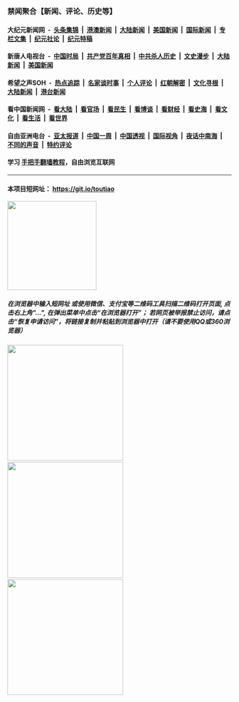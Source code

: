 ### 禁闻聚合【新闻、评论、历史等】

#### 大纪元新闻网 &nbsp;-&nbsp; [头条集锦](indexes/E头条集锦.md?t=03011302) &nbsp;|&nbsp; [港澳新闻](indexes/E港澳新闻.md?t=03011302)  &nbsp;|&nbsp; [大陆新闻](indexes/E大陆新闻.md?t=03011302) &nbsp;|&nbsp; [美国新闻](indexes/E美国新闻.md?t=03011302) &nbsp;|&nbsp; [国际新闻](indexes/E国际新闻.md?t=03011302) &nbsp;|&nbsp; [专栏文集](indexes/E专栏文集.md?t=03011302) &nbsp;|&nbsp; [纪元社论](indexes/E纪元社论.md?t=03011302) &nbsp;|&nbsp; [纪元特稿](indexes/E纪元特稿.md?t=03011302) 

#### 新唐人电视台 &nbsp;-&nbsp; [中国时局](indexes/N中国时局.md?t=03011302) &nbsp;|&nbsp; [共产党百年真相](indexes/N共产党百年真相.md?t=03011302) &nbsp;|&nbsp; [中共杀人历史](indexes/N中共杀人历史.md?t=03011302) &nbsp;|&nbsp; [文史漫步](indexes/N文史漫步.md?t=03011302) &nbsp;|&nbsp; [大陆新闻](indexes/N大陆新闻.md?t=03011302) &nbsp;|&nbsp; [美国新闻](indexes/N美国新闻.md?t=03011302)

#### 希望之声SOH &nbsp;-&nbsp; [热点追踪](indexes/H热点追踪.md?t=03011302) &nbsp;|&nbsp; [名家谈时事](indexes/H名家谈时事.md?t=03011302) &nbsp;|&nbsp; [个人评论](indexes/H个人评论.md?t=03011302)  &nbsp;|&nbsp; [红朝解密](indexes/H红朝解密.md?t=03011302) &nbsp;|&nbsp; [文化寻根](indexes/H文化寻根.md?t=03011302) &nbsp;|&nbsp; [大陆新闻](indexes/H大陆新闻.md?t=03011302) &nbsp;|&nbsp; [港台新闻](indexes/H港台新闻.md?t=03011302)

#### 看中国新闻网 &nbsp;-&nbsp; [看大陆](indexes/S看大陆.md?t=03011302) &nbsp;|&nbsp; [看官场](indexes/S看官场.md?t=03011302) &nbsp;|&nbsp; [看民生](indexes/S看民生.md?t=03011302)  &nbsp;|&nbsp; [看博谈](indexes/S看博谈.md?t=03011302) &nbsp;|&nbsp; [看财经](indexes/S看财经.md?t=03011302) &nbsp;|&nbsp; [看史海](indexes/S看史海.md?t=03011302) &nbsp;|&nbsp; [看文化](indexes/S看文化.md?t=03011302) &nbsp;|&nbsp; [看生活](indexes/S看生活.md?t=03011302) &nbsp;|&nbsp; [看世界](indexes/S看世界.md?t=03011302)

#### 自由亚洲电台 &nbsp;-&nbsp; [亚太报道](indexes/R亚太报道.md?t=03011302) &nbsp;|&nbsp; [中国一周](indexes/R中国一周.md?t=03011302) &nbsp;|&nbsp; [中国透视](indexes/R中国透视.md?t=03011302)  &nbsp;|&nbsp; [国际视角](indexes/R国际视角.md?t=03011302) &nbsp;|&nbsp; [夜话中南海](indexes/R夜话中南海.md?t=03011302) &nbsp;|&nbsp; [不同的声音](indexes/R不同的声音.md?t=03011302) &nbsp;|&nbsp; [特约评论](indexes/R特约评论.md?t=03011302)

#### 学习 [手把手翻墙教程](https://github.com/gfw-breaker/guides/wiki)，自由浏览互联网

----

#### 本项目短网址： https://git.io/toutiao
<img src="https://raw.githubusercontent.com/gfw-breaker/banned-news/master/scripts/img/qr.png" width="200px"/>  

##### 在浏览器中输入短网址 或使用微信、支付宝等二维码工具扫描二维码打开页面, 点击右上角"...", 在弹出菜单中点击“在浏览器打开”； 若网页被举报禁止访问，请点击“恢复申请访问”，将链接复制并粘贴到浏览器中打开（请不要使用QQ或360浏览器）

<img src="https://raw.githubusercontent.com/gfw-breaker/banned-news/master/scripts/img/1.png" width="260px"/> &nbsp; <img src="https://raw.githubusercontent.com/gfw-breaker/banned-news/master/scripts/img/2.png" width="260px"/> &nbsp; <img src="https://raw.githubusercontent.com/gfw-breaker/banned-news/master/scripts/img/3.png" width="260px"/>
